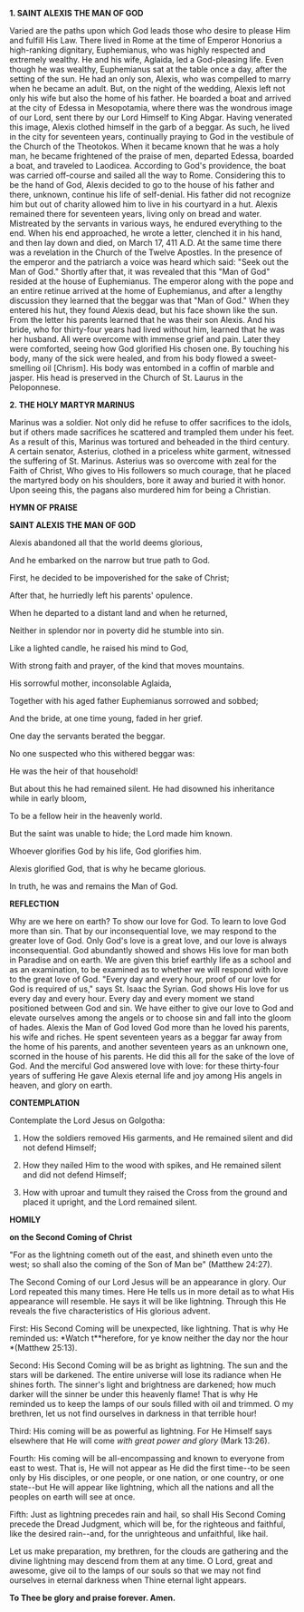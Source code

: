 
**1. SAINT ALEXIS THE MAN OF GOD**

Varied are the paths upon which God leads those who desire to please Him and fulfill His Law. There lived in Rome at the time of Emperor Honorius a high-ranking dignitary, Euphemianus, who was highly respected and extremely wealthy. He and his wife, Aglaida, led a God-pleasing life. Even though he was wealthy, Euphemianus sat at the table once a day, after the setting of the sun. He had an only son, Alexis, who was compelled to marry when he became an adult. But, on the night of the wedding, Alexis left not only his wife but also the home of his father. He boarded a boat and arrived at the city of Edessa in Mesopotamia, where there was the wondrous image of our Lord, sent there by our Lord Himself to King Abgar. Having venerated this image, Alexis clothed himself in the garb of a beggar. As such, he lived in the city for seventeen years, continually praying to God in the vestibule of the Church of the Theotokos. When it became known that he was a holy man, he became frightened of the praise of men, departed Edessa, boarded a boat, and traveled to Laodicea. According to God's providence, the boat was carried off-course and sailed all the way to Rome. Considering this to be the hand of God, Alexis decided to go to the house of his father and there, unknown, continue his life of self-denial. His father did not recognize him but out of charity allowed him to live in his courtyard in a hut. Alexis remained there for seventeen years, living only on bread and water. Mistreated by the servants in various ways, he endured everything to the end. When his end approached, he wrote a letter, clenched it in his hand, and then lay down and died, on March 17, 411 A.D. At the same time there was a revelation in the Church of the Twelve Apostles. In the presence of the emperor and the patriarch a voice was heard which said: "Seek out the Man of God." Shortly after that, it was revealed that this "Man of God" resided at the house of Euphemianus. The emperor along with the pope and an entire retinue arrived at the home of Euphemianus, and after a lengthy discussion they learned that the beggar was that "Man of God." When they entered his hut, they found Alexis dead, but his face shown like the sun. From the letter his parents learned that he was their son Alexis. And his bride, who for thirty-four years had lived without him, learned that he was her husband. All were overcome with immense grief and pain. Later they were comforted, seeing how God glorified His chosen one. By touching his body, many of the sick were healed, and from his body flowed a sweet-smelling oil [Chrism]. His body was entombed in a coffin of marble and jasper. His head is preserved in the Church of St. Laurus in the Peloponnese.

**2. THE HOLY MARTYR MARINUS**

Marinus was a soldier. Not only did he refuse to offer sacrifices to the idols, but if others made sacrifices he scattered and trampled them under his feet. As a result of this, Marinus was tortured and beheaded in the third century. A certain senator, Asterius, clothed in a priceless white garment, witnessed the suffering of St. Marinus. Asterius was so overcome with zeal for the Faith of Christ, Who gives to His followers so much courage, that he placed the martyred body on his shoulders, bore it away and buried it with honor. Upon seeing this, the pagans also murdered him for being a Christian.



**HYMN OF PRAISE**

**SAINT ALEXIS THE MAN OF GOD**

Alexis abandoned all that the world deems glorious,

And he embarked on the narrow but true path to God.

First, he decided to be impoverished for the sake of Christ;

After that, he hurriedly left his parents' opulence.

When he departed to a distant land and when he returned,

Neither in splendor nor in poverty did he stumble into sin.

Like a lighted candle, he raised his mind to God,

With strong faith and prayer, of the kind that moves mountains.

His sorrowful mother, inconsolable Aglaida,

Together with his aged father Euphemianus sorrowed and sobbed;

And the bride, at one time young, faded in her grief.

One day the servants berated the beggar.

No one suspected who this withered beggar was:

He was the heir of that household!

But about this he had remained silent.
He had disowned his inheritance while in early bloom,

To be a fellow heir in the heavenly world.

But the saint was unable to hide; the Lord made him known.

Whoever glorifies God by his life, God glorifies him.

Alexis glorified God, that is why he became glorious.

In truth, he was and remains the Man of God.



**REFLECTION**

Why are we here on earth? To show our love for God. To learn to love God more than sin. That by our inconsequential love, we may respond to the greater love of God. Only God's love is a great love, and our love is always inconsequential. God abundantly showed and shows His love for man both in Paradise and on earth. We are given this brief earthly life as a school and as an examination, to be examined as to whether we will respond with love to the great love of God. "Every day and every hour, proof of our love for God is required of us," says St. Isaac the Syrian. God shows His love for us every day and every hour. Every day and every moment we stand positioned between God and sin. We have either to give our love to God and elevate ourselves among the angels or to choose sin and fall into the gloom of hades. Alexis the Man of God loved God more than he loved his parents, his wife and riches. He spent seventeen years as a beggar far away from the home of his parents, and another seventeen years as an unknown one, scorned in the house of his parents. He did this all for the sake of the love of God. And the merciful God answered love with love: for these thirty-four years of suffering He gave Alexis eternal life and joy among His angels in heaven, and glory on earth.

**CONTEMPLATION**

Contemplate the Lord Jesus on Golgotha:

1.  How the soldiers removed His garments, and He remained silent and did not defend Himself;

1.  How they nailed Him to the wood with spikes, and He remained silent and did not defend Himself;

1.  How with uproar and tumult they raised the Cross from the ground and placed it upright, and the Lord remained silent.



**HOMILY**

**on the Second Coming of Christ**

"For as the lightning cometh out of the east, and shineth even unto the west; so shall also the coming of the Son of Man be" (Matthew 24:27).

The Second Coming of our Lord Jesus will be an appearance in glory. Our Lord repeated this many times. Here He tells us in more detail as to what His appearance will resemble. He says it will be like lightning. Through this He reveals the five characteristics of His glorious advent.

First: His Second Coming will be unexpected, like lightning. That is why He reminded us: *Watch t**herefore, for ye know neither the day nor the hour *(Matthew 25:13).

Second: His Second Coming will be as bright as lightning. The sun and the stars will be darkened. The entire universe will lose its radiance when He shines forth. The sinner's light and brightness are darkened; how much darker will the sinner be under this heavenly flame! That is why He reminded us to keep the lamps of our souls filled with oil and trimmed. O my brethren, let us not find ourselves in darkness in that terrible hour!

Third: His coming will be as powerful as lightning. For He Himself says elsewhere that He will come *with great power and glory* (Mark 13:26).

Fourth: His coming will be all-encompassing and known to everyone from east to west. That is, He will not appear as He did the first time--to be seen only by His disciples, or one people, or one nation, or one country, or one state--but He will appear like lightning, which all the nations and all the peoples on earth will see at once.

Fifth: Just as lightning precedes rain and hail, so shall His Second Coming precede the Dread Judgment, which will be, for the righteous and faithful, like the desired rain--and, for the unrighteous and unfaithful, like hail.

Let us make preparation, my brethren, for the clouds are gathering and the divine lightning may descend from them at any time. O Lord, great and awesome, give oil to the lamps of our souls so that we may not find ourselves in eternal darkness when Thine eternal light appears.

**To Thee be glory and praise forever. Amen.**
